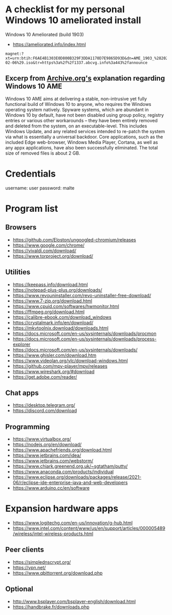 # A checklist for my personal Windows 10 ameliorated install
Windows 10 Ameliorated (build 1903)
* https://ameliorated.info/index.html
```
magnet:?xt=urn:btih:F6AE4B1303E0D800B329F3DDA1170D7E9865D93D&dn=AME_1903_%282020-02-06%29.iso&tr=https%3a%2f%2f1337.abcvg.info%3a443%2fannounce
```
## Excerp from [Archive.org's](https://archive.org/details/windows-10-ameliorated-1903) explanation regarding Windows 10 AME
Windows 10 AME aims at delivering a stable, non-intrusive yet fully functional build of Windows 10 to anyone, who requires the Windows operating system natively. Spyware systems, which are abundant in Windows 10 by default, have not been disabled using group policy, registry entries or various other workarounds – they have been entirely removed and deleted from the system, on an executable-level. This includes Windows Update, and any related services intended to re-patch the system via what is essentially a universal backdoor. Core applications, such as the included Edge web-browser, Windows Media Player, Cortana, as well as any appx applications, have also been successfully eliminated. The total size of removed files is about 2 GB.

# Credentials
username: user
password: malte

# Program list
## Browsers
* https://github.com/Eloston/ungoogled-chromium/releases
* https://www.google.com/chrome/
* https://vivaldi.com/download/
* https://www.torproject.org/download/

## Utilities
* https://keepass.info/download.html
* https://notepad-plus-plus.org/downloads/
* https://www.revouninstaller.com/revo-uninstaller-free-download/
* https://www.7-zip.org/download.html
* https://www.cpuid.com/softwares/hwmonitor.html
* https://ffmpeg.org/download.html
* https://calibre-ebook.com/download_windows
* https://crystalmark.info/en/download/
* https://mkvtoolnix.download/downloads.html
* https://docs.microsoft.com/en-us/sysinternals/downloads/procmon
* https://docs.microsoft.com/en-us/sysinternals/downloads/process-explorer
* https://docs.microsoft.com/en-us/sysinternals/downloads/
* https://www.ghisler.com/download.htm
* https://www.videolan.org/vlc/download-windows.html
* https://github.com/mpv-player/mpv/releases
* https://www.wireshark.org/#download
* https://get.adobe.com/reader/

## Chat apps
* https://desktop.telegram.org/
* https://discord.com/download

## Programming
* https://www.virtualbox.org/
* https://nodejs.org/en/download/
* https://www.apachefriends.org/download.html
* https://www.jetbrains.com/idea/
* https://www.jetbrains.com/webstorm/
* https://www.chiark.greenend.org.uk/~sgtatham/putty/
* https://www.anaconda.com/products/individual
* https://www.eclipse.org/downloads/packages/release/2021-06/r/eclipse-ide-enterprise-java-and-web-developers
* https://www.arduino.cc/en/software

# Expansion hardware apps
* https://www.logitechg.com/en-us/innovation/g-hub.html
* https://www.intel.com/content/www/us/en/support/articles/000005489/wireless/intel-wireless-products.html

## Peer clients
* https://simplednscrypt.org/
* https://vpn.net/
* https://www.qbittorrent.org/download.php

## Optional
* http://www.bsplayer.com/bsplayer-english/download.html
* https://handbrake.fr/downloads.php
